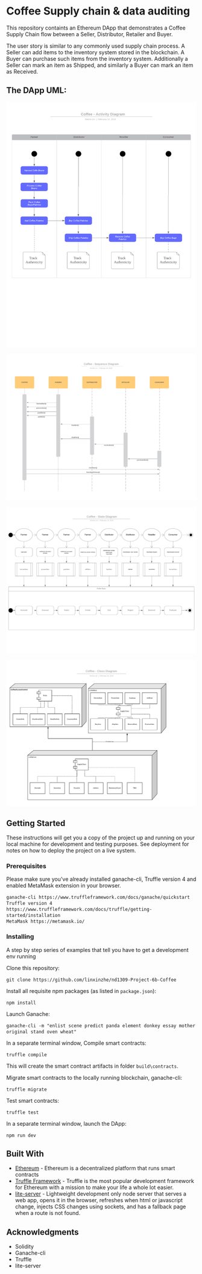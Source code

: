 # Coffee Supply chain & data auditing

This repository containts an Ethereum DApp that demonstrates a Coffee Supply Chain flow between a Seller, Distributor, Retailer and Buyer. 

The user story is similar to any commonly used supply chain process. A Seller can add items to the inventory system stored in the blockchain. A Buyer can purchase such items from the inventory system. Additionally a Seller can mark an item as Shipped, and similarly a Buyer can mark an item as Received.

## The DApp UML: 

![Coffee-Activity-Diagram](uml/Coffee-Activity-Diagram.png)

![Coffee-Sequence-Diagram](uml/Coffee-Sequence-Diagram.png)

![Coffee-State-Diagram](uml/Coffee-State-Diagram.png)

![Coffee-Class-Diagram](uml/Coffee-Class-Diagram.png)

## Getting Started

These instructions will get you a copy of the project up and running on your local machine for development and testing purposes. See deployment for notes on how to deploy the project on a live system.

### Prerequisites

Please make sure you've already installed ganache-cli, Truffle version 4 and enabled MetaMask extension in your browser.

```
ganache-cli https://www.truffleframework.com/docs/ganache/quickstart
Truffle version 4 https://www.truffleframework.com/docs/truffle/getting-started/installation
MetaMask https://metamask.io/
```

### Installing

A step by step series of examples that tell you have to get a development env running

Clone this repository:

```
git clone https://github.com/linxinzhe/nd1309-Project-6b-Coffee
```

Install all requisite npm packages (as listed in ```package.json```):

```
npm install
```

Launch Ganache:

```
ganache-cli -m "enlist scene predict panda element donkey essay mother original stand oven wheat"
```

In a separate terminal window, Compile smart contracts:

```
truffle compile
```

This will create the smart contract artifacts in folder ```build\contracts```.

Migrate smart contracts to the locally running blockchain, ganache-cli:

```
truffle migrate
```

Test smart contracts:

```
truffle test
```

In a separate terminal window, launch the DApp:

```
npm run dev
```

## Built With

* [Ethereum](https://www.ethereum.org/) - Ethereum is a decentralized platform that runs smart contracts
* [Truffle Framework](http://truffleframework.com/) - Truffle is the most popular development framework for Ethereum with a mission to make your life a whole lot easier.
* [lite-server](https://www.npmjs.com/package/lite-server) - Lightweight development only node server that serves a web app, opens it in the browser, refreshes when html or javascript change, injects CSS changes using sockets, and has a fallback page when a route is not found.

## Acknowledgments

* Solidity
* Ganache-cli
* Truffle
* lite-server
